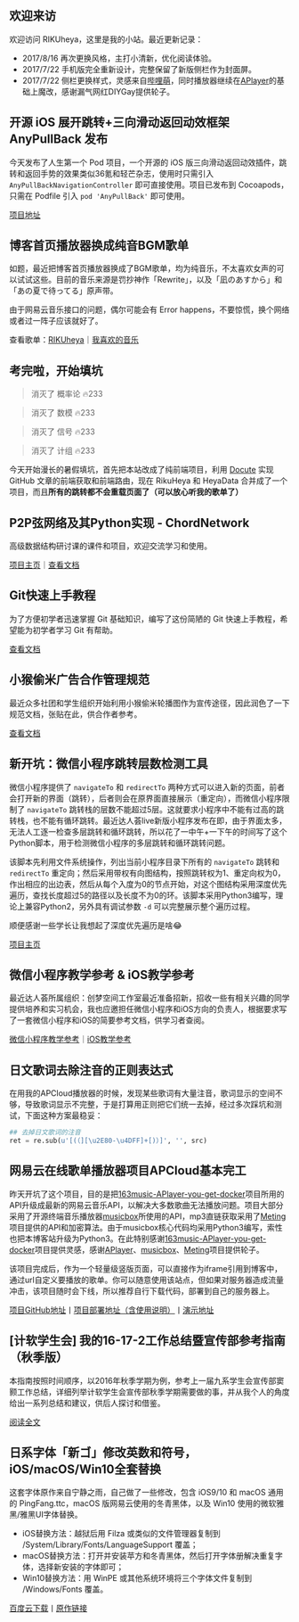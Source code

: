 ## 欢迎来访

欢迎访问 RIKUheya，这里是我的小站。最近更新记录：

- 2017/8/16 再次更换风格，主打小清新，优化阅读体验。
- 2017/7/22 手机版完全重新设计，完整保留了新版侧栏作为封面屏。
- 2017/7/22 侧栏更换样式，灵感来自[哔哩萌](https://www.bilimoe.com/#blog)，同时播放器继续在[APlayer](https://aplayer.js.org/)的基础上魔改，感谢漏气网红DIYGay提供轮子。

## 开源 iOS 展开跳转+三向滑动返回动效框架 AnyPullBack 发布

今天发布了人生第一个 Pod 项目，一个开源的 iOS 版三向滑动返回动效插件，跳转和返回手势的效果类似36氪和轻芒杂志，使用时只需引入 `AnyPullBackNavigationController` 即可直接使用。项目已发布到 Cocoapods，只需在 Podfile 引入 `pod 'AnyPullBack'` 即可使用。

[项目地址](https://github.com/vhyme/AnyPullBack)

## 博客首页播放器换成纯音BGM歌单

如题，最近把博客首页播放器换成了BGM歌单，均为纯音乐，不太喜欢女声的可以试试这些。目前的音乐来源是罚抄神作「Rewrite」，以及「凪のあすから」和「あの夏で待ってる」原声带。

由于网易云音乐接口的问题，偶尔可能会有 Error happens，不要惊慌，换个网络或者过一阵子应该就好了。

查看歌单：[RIKUheya](http://music.163.com/playlist/582976667/18769885?userid=18769885)｜[我喜欢的音乐](http://music.163.com/playlist/16249817/18769885?userid=18769885)

## 考完啦，开始填坑

> 消灭了 概率论 🔥233

> 消灭了 数模 🔥233

> 消灭了 信号 🔥233

> 消灭了 计组 🔥233

今天开始漫长的暑假填坑，首先把本站改成了纯前端项目，利用 [Docute](https://docutejs.org) 实现 GitHub 文章的前端获取和前端路由，现在 RikuHeya 和 HeyaData 合并成了一个项目，而且**所有的跳转都不会重载页面了（可以放心听我的歌单了）**

## P2P弦网络及其Python实现 - ChordNetwork

高级数据结构研讨课的课件和项目，欢迎交流学习和使用。

[项目主页](https://github.com/vhyme/ChordNetwork)｜[查看文档](/技术文档/ChordNetwork)

## Git快速上手教程

为了方便初学者迅速掌握 Git 基础知识，编写了这份简陋的 Git 快速上手教程，希望能为初学者学习 Git 有帮助。

[查看文档](/技术文档/Git快速上手)

## 小猴偷米广告合作管理规范

最近众多社团和学生组织开始利用小猴偷米轮播图作为宣传途径，因此润色了一下规范文档，张贴在此，供合作者参考。

[查看文档](/技术文档/小猴偷米广告投放须知)

## 新开坑：微信小程序跳转层数检测工具

微信小程序提供了 `navigateTo` 和 `redirectTo` 两种方式可以进入新的页面，前者会打开新的界面（跳转），后者则会在原界面直接展示（重定向），而微信小程序限制了 `navigateTo` 跳转栈的层数不能超过5层。这就要求小程序中不能有过高的跳转栈，也不能有循环跳转。最近达人荟live新版小程序发布在即，由于界面太多，无法人工逐一检查多层跳转和循环跳转，所以花了一中午+一下午的时间写了这个Python脚本，用于检测微信小程序的多层跳转和循环跳转问题。

该脚本先利用文件系统操作，列出当前小程序目录下所有的 `navigateTo` 跳转和 `redirectTo` 重定向；然后采用带权有向图结构，按照跳转权为1、重定向权为0，作出相应的出边表，然后从每个入度为0的节点开始，对这个图结构采用深度优先遍历，查找长度超过5的路径以及长度不为0的环。该脚本采用Python3编写，理论上兼容Python2，另外具有调试参数 `-d` 可以完整展示整个遍历过程。

顺便感谢一些学长让我想起了深度优先遍历是啥😂

[项目主页](https://github.com/vhyme/WXANavigationTester)

## 微信小程序教学参考 & iOS教学参考

最近达人荟所属组织：创梦空间工作室最近准备招新，招收一些有相关兴趣的同学提供培养和实习机会，我也应邀担任微信小程序和iOS方向的负责人，根据要求写了一套微信小程序和iOS的简要参考文档，供学习者查阅。

[微信小程序教学参考](/技术文档/微信小程序教学参考)｜[iOS教学参考](/技术文档/iOS教学参考)

## 日文歌词去除注音的正则表达式

在用我的APCloud播放器的时候，发现某些歌词有大量注音，歌词显示的空间不够，导致歌词显示不完整，于是打算用正则把它们统一去掉，经过多次踩坑和测试，下面这种方案最稳妥：

```python
## 去掉日文歌词的注音
ret = re.sub(u'[(（][\u2E80-\u4DFF]+[)）]', '', src)
```

## 网易云在线歌单播放器项目APCloud基本完工

昨天开坑了这个项目，目的是把[163music-APlayer-you-get-docker](https://github.com/YUX-IO/163music-APlayer-you-get-docker)项目所用的API升级成最新的网易云音乐API，以解决大多数歌曲无法播放问题。项目大部分采用了开源终端音乐播放器[musicbox](https://github.com/darknessomi/musicbox)所使用的API，mp3直链获取采用了[Meting](https://github.com/metowolf/Meting)项目提供的API和加密算法。由于musicbox核心代码均采用Python3编写，索性也把本博客站升级为Python3。在此特别感谢[163music-APlayer-you-get-docker](https://github.com/YUX-IO/163music-APlayer-you-get-docker)项目提供灵感，感谢[APlayer](https://github.com/DIYgod/APlayer)、[musicbox](https://github.com/darknessomi/musicbox)、[Meting](https://github.com/metowolf/Meting)项目提供轮子。

该项目完成后，作为一个轻量级竖版页面，可以直接作为iframe引用到博客中，通过url自定义要播放的歌单。你可以随意使用该站点，但如果对服务器造成流量冲击，该项目随时会下线，所以推荐自行下载代码，部署到自己的服务器上。

[项目GitHub地址](https://github.com/vhyme/APCloud)丨[项目部署地址（含使用说明）](https://myseu.cn/apcloud/)丨[演示地址](https://myseu.cn/apcloud/16249817)

## [计软学生会] 我的16-17-2工作总结暨宣传部参考指南（秋季版）

本指南按照时间顺序，以2016年秋季学期为例，参考上一届九系学生会宣传部窦颢工作总结，详细列举计软学生会宣传部秋季学期需要做的事，并从我个人的角度给出一系列总结和建议，供后人探讨和借鉴。

[阅读全文](/宣传部/工作总结秋季版)

## 日系字体「新ゴ」修改英数和符号，iOS/macOS/Win10全套替换

这套字体原作来自宁静之雨，自己做了一些修改，包含 iOS9/10 和 macOS 通用的 PingFang.ttc，macOS 版网易云使用的冬青黑体，以及 Win10 使用的微软雅黑/雅黑UI字体替换。
- iOS替换方法：越狱后用 Filza 或类似的文件管理器复制到 /System/Library/Fonts/LanguageSupport 覆盖；
- macOS替换方法：打开并安装苹方和冬青黑体，然后打开字体册解决重复字体，选择新安装的字体即可；
- Win10替换方法：用 WinPE 或其他系统环境将三个字体文件复制到 /Windows/Fonts 覆盖。

[百度云下载](https://pan.baidu.com/share/link?shareid=826865158&uk=3408869611)丨[原作链接](http://bbs.themex.net/showthread.php?t=16904284)